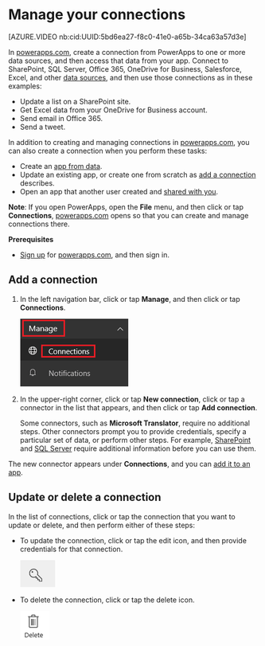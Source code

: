 <properties
    pageTitle="Manage connections in PowerApps | Microsoft PowerApps"
    description="Add and manage connections from PowerApps to SharePoint, SQL Server, OneDrive for Business, Salesforce, Office 365, OneDrive, DropBox, Twitter, Google Drive, and more"
    services=""
    suite="powerapps"
    documentationCenter="na"
    authors="archnair"
    manager="erikre"
    editor=""
    tags=""/>

<tags
   ms.service="powerapps"
   ms.devlang="na"
   ms.topic="article"
   ms.tgt_pltfrm="na"
   ms.workload="na"
   ms.date="06/23/2016"
   ms.author="archanan"/>

# Manage your connections

[AZURE.VIDEO nb:cid:UUID:5bd6ea27-f8c0-41e0-a65b-34ca63a57d3e]

In [powerapps.com](https://web.powerapps.com), create a connection from PowerApps to one or more data sources, and then access that data from your app. Connect to SharePoint, SQL Server, Office 365, OneDrive for Business, Salesforce, Excel, and other [data sources](connections-list.md), and then use those connections as in these examples:

- Update a list on a SharePoint site.
- Get Excel data from your OneDrive for Business account.
- Send email in Office 365.
- Send a tweet.

In addition to creating and managing connections in [powerapps.com](https://web.powerapps.com), you can also create a connection when you perform these tasks:

- Create an [app from data](get-started-create-from-data.md).
- Update an existing app, or create one from scratch as [add a connection](add-data-connection.md) describes.
- Open an app that another user created and [shared with you](share-app.md).

**Note**: If you open PowerApps, open the **File** menu, and then click or tap **Connections**, [powerapps.com](https://web.powerapps.com) opens so that you can create and manage connections there.

**Prerequisites**

- [Sign up](signup-for-powerapps.md) for [powerapps.com](https://web.powerapps.com), and then sign in.

## Add a connection ##
1. In the left navigation bar, click or tap **Manage**, and then click or tap **Connections**.

	![Connections Manage](./media/add-manage-connections/manage-connections.png)

1. In the upper-right corner, click or tap **New connection**, click or tap a connector in the list that appears, and then click or tap **Add connection**.

	Some connectors, such as **Microsoft Translator**, require no additional steps. Other connectors prompt you to provide credentials, specify a particular set of data, or perform other steps. For example, [SharePoint](connection-sharepoint-online.md) and [SQL Server](connection-azure-sqldatabase.md) require additional information before you can use them.

The new connector appears under **Connections**, and you can [add it to an app](add-data-connection.md).

## Update or delete a connection ##
In the list of connections, click or tap the connection that you want to update or delete, and then perform either of these steps:

- To update the connection, click or tap the edit icon, and then provide credentials for that connection.

	![Connections Manage](./media/add-manage-connections/edit-icon.png)

- To delete the connection, click or tap the delete icon.

	![Delete icon](./media/add-manage-connections/delete-icon.png)
